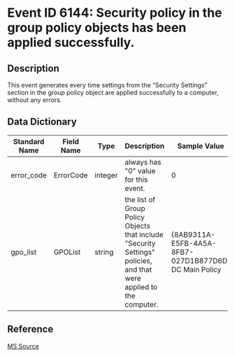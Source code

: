 # Event ID 6144: Security policy in the group policy objects has been applied successfully.

## Description

This event generates every time settings from the “Security Settings” section in the group policy object are applied successfully to a computer, without any errors.

## Data Dictionary

|Standard Name|Field Name|Type|Description|Sample Value|
|---|---|---|---|---|
|error_code|ErrorCode|integer|always has "0" value for this event.|0|
|gpo_list|GPOList|string|the list of Group Policy Objects that include "Security Settings" policies, and that were applied to the computer.|{8AB9311A-E5FB-4A5A-8FB7-027D1B877D6D} DC Main Policy|

## Reference

[MS Source](https://github.com/MicrosoftDocs/windows-itpro-docs/blob/public/windows/security/threat-protection/auditing/event-6144.md)